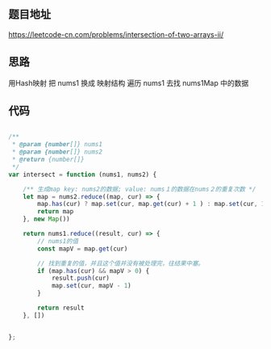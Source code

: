 
## 题目地址
https://leetcode-cn.com/problems/intersection-of-two-arrays-ii/

## 思路
用Hash映射
把 nums1 换成 映射结构
遍历 nums1 去找 nums1Map 中的数据

## 代码
```javascript

/**
 * @param {number[]} nums1
 * @param {number[]} nums2
 * @return {number[]}
 */
var intersect = function (nums1, nums2) {

    /** 生成map key: nums2的数据; value: nums１的数据在nums２的重复次数 */
    let map = nums2.reduce((map, cur) => {
        map.has(cur) ? map.set(cur, map.get(cur) + 1 ) : map.set(cur, 1)
        return map
    }, new Map())

    return nums1.reduce((result, cur) => {
        // nums1的值
        const mapV = map.get(cur)

        // 找到重复的值，并且这个值并没有被处理完，往结果中塞。
        if (map.has(cur) && mapV > 0) {
            result.push(cur)
            map.set(cur, mapV - 1)
        }

        return result
    }, [])


};
```